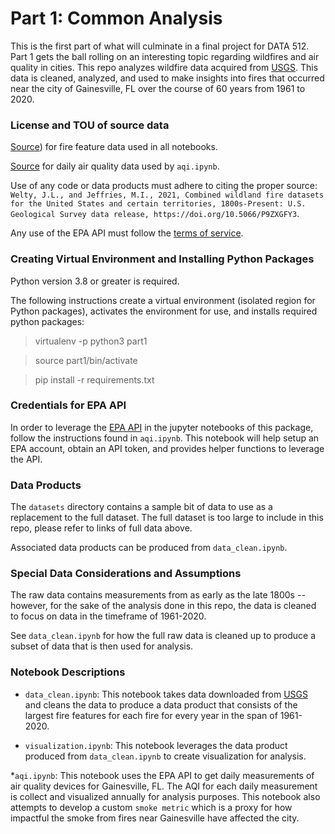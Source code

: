 # Part 1: Common Analysis
This is the first part of what will culminate in a final project for DATA 512.
Part 1 gets the ball rolling on an interesting topic regarding wildfires and air quality in cities. This repo analyzes wildfire data acquired from [USGS](https://www.sciencebase.gov/catalog/item/61aa537dd34eb622f699df81). This data is cleaned, analyzed, and used to make insights into fires that occurred near the city of Gainesville, FL over the course of 60 years from 1961 to 2020.

### License and TOU of source data

[Source](https://www.sciencebase.gov/catalog/item/61aa537dd34eb622f699df81)) for fire feature data used in all notebooks.

[Source](https://aqs.epa.gov/aqsweb/documents/data_api.html) for daily air quality data used by `aqi.ipynb`.

Use of any code or data products must adhere to citing the proper source: `Welty, J.L., and Jeffries, M.I., 2021, Combined wildland fire datasets for the United States and certain territories, 1800s-Present: U.S. Geological Survey data release, https://doi.org/10.5066/P9ZXGFY3`.

Any use of the EPA API must follow the [terms of service](https://aqs.epa.gov/aqsweb/documents/data_api.html#terms).

### Creating Virtual Environment and Installing Python Packages
Python version 3.8 or greater is required.

The following instructions create a virtual environment (isolated region for Python packages), activates the environment for use, and installs required python packages:

> virtualenv -p python3 part1

> source part1/bin/activate

> pip install -r requirements.txt

### Credentials for EPA API

In order to leverage the [EPA API](https://aqs.epa.gov/aqsweb/documents/data_api.html#terms) in the jupyter notebooks of this package, follow the instructions found in `aqi.ipynb`. This notebook will help setup an EPA account, obtain an API token, and provides helper functions to leverage the API. 

### Data Products

The `datasets` directory contains a sample bit of data to use as a replacement to the full dataset. The full dataset is too large to include in this repo, please refer to links of full data above.

Associated data products can be produced from `data_clean.ipynb`.

### Special Data Considerations and Assumptions
The raw data contains measurements from as early as the late 1800s -- however, for the sake of the analysis done in this repo, the data is cleaned to focus on data in the timeframe of 1961-2020.

See `data_clean.ipynb` for how the full raw data is cleaned up to produce a subset of data that is then used for analysis.

### Notebook Descriptions

* `data_clean.ipynb`: This notebook takes data downloaded from [USGS](https://www.sciencebase.gov/catalog/item/61aa537dd34eb622f699df81) and cleans the data to produce a data product that consists of the largest fire features for each fire for every year in the span of 1961-2020.

* `visualization.ipynb`: This notebook leverages the data product produced from `data_clean.ipynb` to create visualization for analysis.

*`aqi.ipynb`: This notebook uses the EPA API to get daily measurements of air quality devices for Gainesville, FL. The AQI for each daily measurement is collect and visualized annually for analysis purposes. This notebook also attempts to develop a custom `smoke metric` which is a proxy for how impactful the smoke from fires near Gainesville have affected the city.
